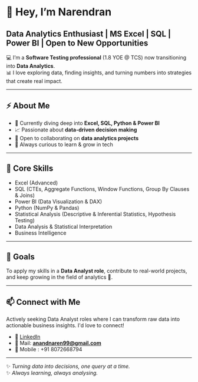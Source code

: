 # 👋 Hey, I’m Narendran   
## Data Analytics Enthusiast | MS Excel | SQL | Power BI | Open to New Opportunities
💻 I’m a **Software Testing professional** (1.8 YOE @ TCS) now transitioning into **Data Analytics**.  
📊 I love exploring data, finding insights, and turning numbers into strategies that create real impact.  

---

## ⚡ About Me  
- 🌱 Currently diving deep into **Excel, SQL, Python & Power BI**  
- 📈 Passionate about **data-driven decision making**  
- 🤝 Open to collaborating on **data analytics projects**  
- 🚀 Always curious to learn & grow in tech  

---  

## 🔹 Core Skills  
- Excel (Advanced)
- SQL (CTEs, Aggregate Functions, Window Functions, Group By Clauses & Joins)
- Power BI (Data Visualization & DAX)
- Python (NumPy & Pandas)
- Statistical Analysis (Descriptive & Inferential Statistics, Hypothesis Testing)
- Data Analysis & Statistical Interpretation
- Business Intelligence

---

## 🎯 Goals  
To apply my skills in a **Data Analyst role**, contribute to real-world projects, and keep growing in the field of analytics 🌱.  

---

## 📫 Connect with Me
Actively seeking Data Analyst roles where I can transform raw data into actionable business insights. I'd love to connect!
  - 💼 [LinkedIn](https://www.linkedin.com/in/narendran-r-11a851139)  
  - 📧 Mail: **anandnaren99@gmail.com**
  - 📱 Mobile : +91 8072668794

---

✨ *Turning data into decisions, one query at a time.*  
✨ *Always learning, always analysing.* 
